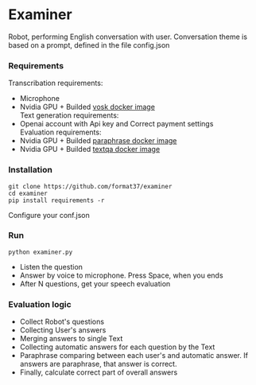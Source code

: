 # Examiner
Robot, performing English conversation with user. Conversation theme is based on a prompt, defined in the file config.json
### Requirements
Transcribation requirements:  
* Microphone  
* Nvidia GPU + Builded [vosk docker image](https://github.com/format37/stt)  
Text generation requirements:  
* Openai account with Api key and Correct payment settings  
Evaluation requirements:  
* Nvidia GPU + Builded [paraphrase docker image](https://github.com/format37/nlp)  
* Nvidia GPU + Builded [textqa docker image](https://github.com/format37/nlp)  
### Installation
```
git clone https://github.com/format37/examiner
cd examiner
pip install requirements -r
```
Configure your conf.json
### Run
```
python examiner.py
```
* Listen the question  
* Answer by voice to microphone. Press Space, when you ends  
* After N questions, get your speech evaluation  
### Evaluation logic
* Collect Robot's questions
* Collecting User's answers
* Merging answers to single Text
* Collecting automatic answers for each question by the Text
* Paraphrase comparing between each user's and automatic answer. If answers are paraphrase, that answer is correct.
* Finally, calculate correct part of overall answers
